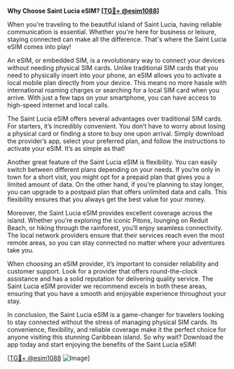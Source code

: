 **Why Choose Saint Lucia eSIM? [[TG💪+ @esim1088](https://t.me/s/esim1088)]**

When you're traveling to the beautiful island of Saint Lucia, having reliable communication is essential. Whether you're here for business or leisure, staying connected can make all the difference. That's where the Saint Lucia eSIM comes into play! 

An eSIM, or embedded SIM, is a revolutionary way to connect your devices without needing physical SIM cards. Unlike traditional SIM cards that you need to physically insert into your phone, an eSIM allows you to activate a local mobile plan directly from your device. This means no more hassle with international roaming charges or searching for a local SIM card when you arrive. With just a few taps on your smartphone, you can have access to high-speed internet and local calls.

The Saint Lucia eSIM offers several advantages over traditional SIM cards. For starters, it’s incredibly convenient. You don’t have to worry about losing a physical card or finding a store to buy one upon arrival. Simply download the provider’s app, select your preferred plan, and follow the instructions to activate your eSIM. It’s as simple as that!

Another great feature of the Saint Lucia eSIM is flexibility. You can easily switch between different plans depending on your needs. If you’re only in town for a short visit, you might opt for a prepaid plan that gives you a limited amount of data. On the other hand, if you’re planning to stay longer, you can upgrade to a postpaid plan that offers unlimited data and calls. This flexibility ensures that you always get the best value for your money.

Moreover, the Saint Lucia eSIM provides excellent coverage across the island. Whether you’re exploring the iconic Pitons, lounging on Reduit Beach, or hiking through the rainforest, you’ll enjoy seamless connectivity. The local network providers ensure that their services reach even the most remote areas, so you can stay connected no matter where your adventures take you.

When choosing an eSIM provider, it’s important to consider reliability and customer support. Look for a provider that offers round-the-clock assistance and has a solid reputation for delivering quality service. The Saint Lucia eSIM provider we recommend excels in both these areas, ensuring that you have a smooth and enjoyable experience throughout your stay.

In conclusion, the Saint Lucia eSIM is a game-changer for travelers looking to stay connected without the stress of managing physical SIM cards. Its convenience, flexibility, and reliable coverage make it the perfect choice for anyone visiting this stunning Caribbean island. So why wait? Download the app today and start enjoying the benefits of the Saint Lucia eSIM! 

[[TG💪+ @esim1088](https://t.me/s/esim1088) ![Image](https://i.postimg.cc/Y0z9fWf4/image.png)]